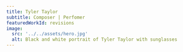 ```yaml
---
title: Tyler Taylor
subtitle: Composer | Perfomer
featuredWorkId: revisions
image:
  src: '../../assets/hero.jpg'
  alt: Black and white portrait of Tyler Taylor with sunglasses
---
```

